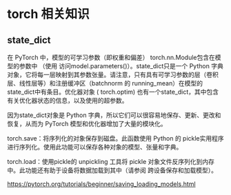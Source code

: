 # torch 相关知识


## state_dict

在 PyTorch 中，模型的可学习参数（即权重和偏差） torch.nn.Module包含在模型的参数中 （使用 访问model.parameters()）。state_dict只是一个 Python 字典对象，它将每一层映射到其参数张量。请注意，只有具有可学习参数的层（卷积层、线性层等）和注册缓冲区（batchnorm 的 running_mean）在模型的state_dict中有条目。优化器对象 ( torch.optim) 也有一个state_dict，其中包含有关优化器状态的信息，以及使用的超参数。

因为state_dict对象是 Python 字典，所以它们可以很容易地保存、更新、更改和恢复，从而为 PyTorch 模型和优化器增加了大量的模块化。

torch.save：将序列化的对象保存到磁盘。此函数使用 Python 的 pickle实用程序进行序列化。使用此功能可以保存各种对象的模型、张量和字典。

torch.load：使用pickle的 unpickling 工具将 pickle 对象文件反序列化到内存中。此功能还有助于设备将数据加载到其中（请参阅 跨设备保存和加载模型）。

https://pytorch.org/tutorials/beginner/saving_loading_models.html
